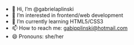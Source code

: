 - 👋 Hi, I’m @gabrielaplinski
- 👀 I’m interested in frontend/web development 
- 🌱 I’m currently learning HTML5/CSS3
- 📫 How to reach me: gabipplinski@hotmail.com
- 😄 Pronouns: she/her

<!---
gabrielaplinski/gabrielaplinski is a ✨ special ✨ repository because its `README.md` (this file) appears on your GitHub profile.
You can click the Preview link to take a look at your changes.
--->
